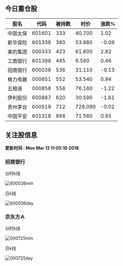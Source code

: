 
## 今日重仓股 

|股名|代码|被持数|时价|涨跌%|
|---|---|---|---|---|
|中国太保|601601|333|40.700|1.02|
|新华保险|601336|360|53.880|-0.09|
|美的集团|000333|423|61.600|2.82|
|工商银行|601398|445|6.580|0.46|
|招商银行|600036|536|31.110|-0.13|
|格力电器|000651|552|53.540|0.94|
|五粮液|000858|558|76.160|-1.22|
|伊利股份|600887|620|30.590|-1.61|
|贵州茅台|600519|712|728.090|-0.02|
|中国平安|601318|868|71.560|0.95|

## 关注股信息
**更新时间 : Mon Mar 12 11:05:10 2018**
### 招商银行 
分时k线

![600036min](http://image.sinajs.cn/newchart/min/n/sh600036.gif)

日k线

![600036day](http://image.sinajs.cn/newchart/daily/n/sh600036.gif)

### 京东方Ａ 
分时k线

![000725min](http://image.sinajs.cn/newchart/min/n/sz000725.gif)

日k线

![000725day](http://image.sinajs.cn/newchart/daily/n/sz000725.gif)
